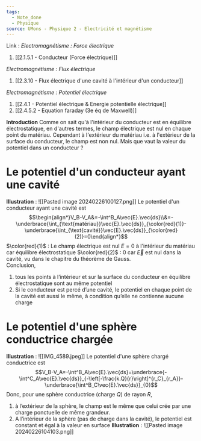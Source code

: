 ```yaml
---
tags:
  - Note_done
  - Physique
source: UMons - Physique 2 - Electricité et magnétisme
---
```


Link :
_Electromagnétisme : Force électrique_
1. [[2.1.5.1 - Conducteur (Force électrique)]]

_Electromagnétisme : Flux électrique_
1. [[2.3.10 - Flux électrique d'une cavité à l'intérieur d'un conducteur]]

_Electromagnétisme : Potentiel électrique_
1. [[2.4.1 - Potentiel électrique & Energie potentielle électrique]]
2. [[2.4.5.2 - Equation faraday (3e éq de Maxwell)]]

**Introduction**
Comme on sait qu'à l'intérieur du conducteur est en équilibre électrostatique, en d'autres termes, le champ électrique est nul en chaque point du matériau. Cependant à l'extérieur du matériau i.e. à l'extérieur de la surface du conducteur, le champ est non nul. Mais que vaut la valeur du potentiel dans un conducteur ?
# Le potentiel d'un conducteur ayant une cavité
**Illustration** : ![[Pasted image 20240226100127.png]]
Le potentiel d'un conducteur ayant une cavité est $$\begin{align*}V_B-V_A&=-\int^B_A\vec{E}.\vec{ds}\\&=-\underbrace{\int_{\text{matériau}}\vec{E}.\vec{ds}}_{\color{red}(1)}-\underbrace{\int_{\text{cavité}}\vec{E}.\vec{ds}}_{\color{red}(2)}=0\end{align*}$$
$\color{red}(1)$ : Le champ électrique est nul $E=0$  à l'intérieur du matériau car équilibre électrostatique
$\color{red}(2)$ : 0 car $\vec{E}$ est nul dans la cavité, vu dans le chapitre du théorème de Gauss.
\
Conclusion, 
1. tous les points à l’intérieur et sur la surface du conducteur en équilibre électrostatique sont au même potentiel 
2. Si le conducteur est percé d’une cavité, le potentiel en chaque point de la cavité est aussi le même, à condition qu’elle ne contienne aucune charge

# Le potentiel d'une sphère conductrice chargée
**Illustration** : ![[IMG_4589.jpeg]]
Le potentiel d'une sphère chargé conductrice est $$V_B-V_A=-\int^B_A\vec{E}.\vec{ds}=\underbrace{-\int^C_A\vec{E}.\vec{ds}}_{-\left[-\frac{k.Q}{r}\right]^{r_C}_{r_A}}-\underbrace{\int^B_C\vec{E}.\vec{ds}}_{0}$$
Donc, pour une sphère conductrice (charge $Q$) de rayon $R$, 
1. à l’extérieur de la sphère, le champ est le même que celui crée par une charge ponctuelle de même grandeur.
2. A l’intérieur de la sphère (pas de charge dans la cavité), le potentiel est constant et égal à la valeur en surface
**Illustration** : ![[Pasted image 20240226104103.png]]
